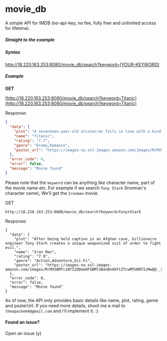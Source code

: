 # movie_db
A simple API for IMDB (no-api-key, no fee, fully free and unlimited access for lifetime).
##### Straight to the example

##### Syntax

http://18.220.163.253:8080/movie_db/search?keyword=[YOUR-KEYWORD]

##### Example

**GET**

[http://18.220.163.253:8080/movie_db/search?keyword=Titanic](http://18.220.163.253:8080/movie_db/search?keyword=Titanic)

Response:
```json
{
  "data": {
    "plot": "A seventeen-year-old aristocrat falls in love with a kind but poor artist aboard the luxurious, ill-fated R.M.S. Titanic.",
    "name": "Titanic",
    "rating": "7.7",
    "genre": "Drama,Romance",
    "poster_url": "https://images-na.ssl-images-amazon.com/images/M/MV5BMDdmZGU3NDQtY2E5My00ZTliLWIzOTUtMTY4ZGI1YjdiNjk3XkEyXkFqcGdeQXVyNTA4NzY1MzY@._V1_UX182_CR0,0,182,268_AL_.jpg"
  },
  "error_code": 0,
  "error": false,
  "message": "Movie found"
}
```

Please note that the `keyword` can be anything like character name, part of the movie name etc. 
For example if we search `Tony Stark` (Ironman's character name), We'll get the `Ironman` movie.

GET
```
http://18.220.163.253:8080/movie_db/search?keyword=Tony+Stark
```
Response:
```
{
  "data": {
    "plot": "After being held captive in an Afghan cave, billionaire engineer Tony Stark creates a unique weaponized suit of armor to fight evil.",
    "name": "Iron Man",
    "rating": "7.9",
    "genre": "Action,Adventure,Sci-Fi",
    "poster_url": "https://images-na.ssl-images-amazon.com/images/M/MV5BMTczNTI2ODUwOF5BMl5BanBnXkFtZTcwMTU0NTIzMw@@._V1_UX182_CR0,0,182,268_AL_.jpg"
  },
  "error_code": 0,
  "error": false,
  "message": "Movie found"
}
```

As of now, the API only provides basic details like name, plot, rating, genre and posterUrl. If you need more details, shoot me a mail to `theapache64@gmail.com` and i'll implement it. :)

#### Found an issue?

Open an issue (y)
